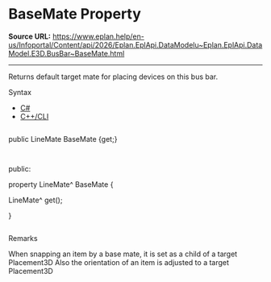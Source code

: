 # BaseMate Property

**Source URL:** https://www.eplan.help/en-us/Infoportal/Content/api/2026/Eplan.EplApi.DataModelu~Eplan.EplApi.DataModel.E3D.BusBar~BaseMate.html

---

Returns default target mate for placing devices on this bus bar.

Syntax

- [C#](#i-syntax-CS)
- [C++/CLI](#i-syntax-CPP2005)

```
```
public LineMate BaseMate {get;}
```
```

```
```
public:

property LineMate^ BaseMate {

   LineMate^ get();

}
```
```

Remarks

When snapping an item by a base mate, it is set as a child of a target Placement3D Also the orientation of an item is adjusted to a target Placement3D
